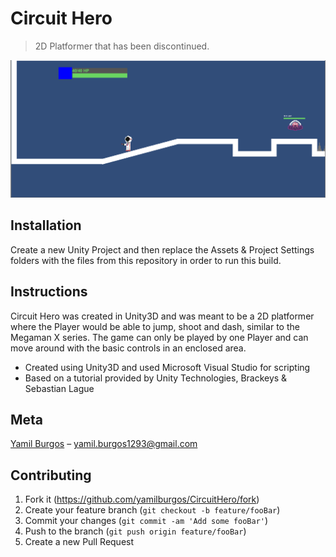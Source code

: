 # Circuit Hero
> 2D Platformer that has been discontinued.

![](demo.png)

## Installation
Create a new Unity Project and then replace the Assets & Project Settings folders with the files from this repository in order to run this build.

## Instructions
Circuit Hero was created in Unity3D and was meant to be a 2D platformer where the Player would be able to jump, shoot and dash, similar to the Megaman X series. The game can only be played by one Player and can move around with the basic controls in an enclosed area.

* Created using Unity3D and used Microsoft Visual Studio for scripting
* Based on a tutorial provided by Unity Technologies, Brackeys & Sebastian Lague

## Meta
[Yamil Burgos](https://github.com/yamilburgos/) – yamil.burgos1293@gmail.com

## Contributing
1. Fork it (<https://github.com/yamilburgos/CircuitHero/fork>)
2. Create your feature branch (`git checkout -b feature/fooBar`)
3. Commit your changes (`git commit -am 'Add some fooBar'`)
4. Push to the branch (`git push origin feature/fooBar`)
5. Create a new Pull Request
